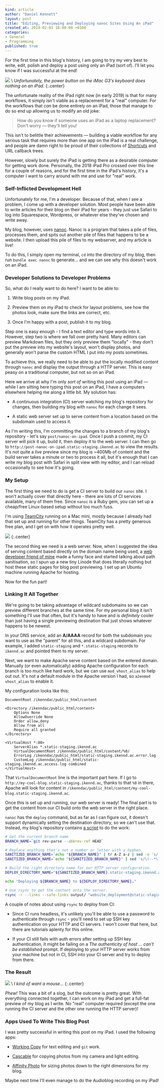 ```yaml
---
kind: article
author: "Daniel Kennett"
layout: post
title: "Editing, Previewing and Deploying nanoc Sites Using An iPad"
created_at: 2019-02-03 18:00:00 +0100
categories:
- General
- Programming
published: true
---
```


For the first time in this blog's history, I am going to try my very best to write, edit, polish and deploy a post using only an iPad (sort of). I'll  let you know if I was successful at the end!

<img src="/pictures/nanoc-on-ipad/nanoc-on-ipad.jpg" />  \\
*Unfortunately, the power button on the iMac G3's keyboard does nothing on an iPad.* 
{:.center}

The unfortunate reality of the iPad right now (in early 2019) is that for many workflows, it simply isn't viable as a replacement for a "real" computer. For the workflows that *can* be done entirely on an iPad, those that manage to do so end up allowing us to modify an old joke:

> How do you know if someone uses an iPad as a laptop replacement? Don't worry — they'll tell you! 

This isn't to belittle their achievements — building a viable workflow for any serious task that requires more than one app on the iPad is a real challenge, and people are damn right to be proud of their collections of [Shortcuts](https://support.apple.com/guide/shortcuts/welcome/ios) and URL callback trees.

However, slowly but surely the iPad is getting there as a desirable computer for getting work done. Personally, the 2018 iPad Pro crossed over this line for a couple of reasons, and for the first time in the iPad's history, it's a computer I want to carry around with me and use for "real" work.

### Self-Inflicted Development Hell

Unfortunately for me, I'm a developer. Because of that, when I see a problem, I come up with a developer solution. Most people have been able to write articles for their blog on their iPad for years - they just use Safari to log into Squarespace, Wordpress, or whatever else they've chosen and write away. 

My blog, however, uses [nanoc](https://nanoc.ws). Nanoc is a program that takes a pile of files, processes them, and spits out another pile of files that happens to be a website. I then upload this pile of files to my webserver, and my article is live!

To do this, I simply open my terminal, `cd` into the directory of my blog, then run `bundle exec nanoc` to generate… and we can see why this doesn't work on an iPad.

### Developer Solutions to Developer Problems

So, what do I really want to do here? I want to be able to:

1. Write blog posts on my iPad.

2. Preview them on my iPad to check for layout problems, see how the photos look, make sure the links are correct, etc.

3. Once I'm happy with a post, publish it to my blog.

Step one is easy enough - I find a text editor and type words into it. However, step two is where we fall over pretty hard. Many editors can preview Markdown files, but they only preview them "locally" - they don't put the preview into my website's layout, won't display photos, and generally won't parse the custom HTML I put into my posts sometimes.

To achieve this, we really need to be able to put the locally modified content through `nanoc` and display the output through a HTTP server. This is easy peasy on a traditional computer, but not so on an iPad. 

Here we arrive at why I'm only *sort of* writing this post using an iPad — while I am sitting here typing this post on an iPad, I have a computers elsewhere helping me along a little bit. My solution has:

- A continuous integration (CI) server watching my blog's repository for changes, then building my blog with `nanoc` for each change it sees.

- A static web server set up to serve content from a location based on the subdomain used to access it.

As I'm writing this, I'm committing the changes to a branch of my blog's repository - let's say `post/nanoc-on-ipad`. Once I push a commit, my CI server will pick it up, build it, then deploy it to the web server. I can then go to `http://post-nanoc-on-ipad.static-staging.ikennd.ac` to view the results. It's not quite a *live* preview since my blog is ~400Mb of content and the build server takes a minute or two to process it all, but it's enough that I can write my blog post with Safari in split view with my editor, and I can reload occasionally to see how it's going.

### My Setup

The first thing we need to do is get a CI server to build our `nanoc` site. I won't actually cover that directly here - there are lots of CI services available, many of them free. Since `nanoc` is a Ruby gem, you can set up a cheap/free Linux-based setup without too much fuss.

I'm using [TeamCity](https://www.jetbrains.com/teamcity/) running on a Mac mini, mostly because I already had that set up and running for other things. TeamCity has a pretty generous free plan, and I get on with how it operates pretty well.

<img class="no-border" src="/pictures/nanoc-on-ipad/teamcity.png" /> 
{:.center}

The second thing we need is a web server. Now, when I suggested the idea of serving content based directly on the domain name being used, a [web developer friend of mine](https://www.calleerlandsson.com/about/) made a funny face and started talking about path sanitisation, so I spun up a new tiny Linode that does literally nothing but host these static pages for blog post previewing. I set up an Ubuntu machine running Apache for hosting.

Now for the fun part!

### Linking It All Together

We're going to be taking advantage of wildcard subdomains so we can preview different branches at the same time. For my personal blog it isn't something I'll use that often, but it's handy to have and is *definitely* cooler than just having a single previewing destination that just shows whatever happens to be newest.

In your DNS service, add an **A/AAAA** record for both the subdomain you want to use as the "parent" for all this, and a wildcard subdomain. For example, I added `static-staging` and `*.static-staging` records  to `ikennd.ac` and pointed them to my server.

Next, we want to make Apache serve content based on the entered domain. Manually (or even automatically) adding Apache configuration for each branch is too much like hard work, but we can use `mod_vhost_alias` to help out out. It's not a default module in the Apache version I had, so `a2enmod vhost_alias` to enable it. 

My configuration looks like this: 

~~~~~~~~
DocumentRoot /ikenndac/public_html/content

<Directory /ikenndac/public_html/content> 
    Options None
    AllowOverride None
    Order allow,deny
    Allow from all
    Require all granted
</Directory>

<VirtualHost *:80> 
    ServerAlias *.static-staging.ikennd.ac
    VirtualDocumentRoot /ikenndac/public_html/content/%0/
    ErrorLog /ikenndac/public_html/static-staging.ikennd.ac.error.log
    CustomLog /ikenndac/public_html/static-staging.ikennd.ac.access.log combined
</VirtualHost>
~~~~~~~~

That `VirtualDocumentRoot` line is the important part here. If I go to `http://my-cool-blog.static-staging.ikennd.ac`, thanks to that `%0` in there, Apache will look for content in `/ikenndac/public_html/content/my-cool-blog.static-staging.ikennd.ac`.

Once this is set up and running, our web server is ready! The final part is to get the content from our CI build onto the web server in the right place.

`nanoc` has the `deploy` command, but as far as I can figure out, it doesn't support dynamically setting the destination directory, so we can't use that. Instead, my blog's repository contains [a script](https://github.com/iKenndac/new-blog/blob/master/static-staging-deploy.sh) to do the work:

~~~~~~~~ bash
# Get the current branch name
BRANCH_NAME=`git rev-parse --abbrev-ref HEAD`

# Replace anything that's not a number or letter with a hyphen.
SANITIZED_BRANCH_NAME=`echo "${BRANCH_NAME}" | tr A-Z a-z | sed -e 's/[^a-zA-Z0-9\-]/-/g'`
SANITIZED_BRANCH_NAME=`echo "${SANITIZED_BRANCH_NAME}" | sed 's/\(--*\)/-/g'`

# Build the right directory name for our HTTP server configuration.
DEPLOY_DIRECTORY_NAME="${SANITIZED_BRANCH_NAME}.static-staging.ikennd.ac"

echo "Deploying ${BRANCH_NAME} to ${DEPLOY_DIRECTORY_NAME}…"

# Use rsync to get the content onto the server.
rsync -r --links --safe-links output/ "website_deployment@static-staging.ikennd.ac:/ikenndac/public_html/content/${DEPLOY_DIRECTORY_NAME}/"
~~~~~~~~

A couple of notes about using `rsync` to deploy from CI:

- Since CI runs headless, it's unlikely you'll be able to use a password to authenticate through `rsync` - you'll need to set up SSH key authentication on your HTTP and CI servers. I won't cover that here, but there are tutorials aplenty for this online.

- If your CI still fails with auth errors after setting up SSH key authentication, it might be failing on a *The authenticity of host … can't be established* prompt. If deploying to your HTTP server works from your machine but not in CI, SSH into your CI server and try to deploy from there.

### The Result

<img src="/pictures/nanoc-on-ipad/side-by-side.png" />  \\
*I kind of want a mouse…* 
{:.center}

*Phew!* This was a bit of a slog, but the outcome is pretty great. With everything connected together, I can work on my iPad and get a full-fat preview of my blog as I write. No "real" computer required (except the one running the CI server and the other one running the HTTP server)! 

### Apps Used To Write This Blog Post

I was pretty successful in writing this post on my iPad. I used the following apps:

- [Working Copy](https://workingcopyapp.com) for text editing and `git` work.

- [Cascable](https://cascable.se) for copying photos from my camera and light editing.

- [Affinity Photo](https://affinity.serif.com/en-gb/photo/ipad/) for sizing photos down to the right dimensions for my blog.

Maybe next time I'll even manage to do the Audioblog recording on my iPad!

